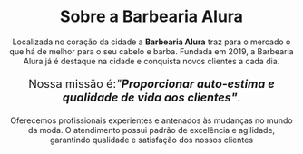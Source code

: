 <DOCTYPE html>
<html lang="pt-br"
     <head>
       <meta charset= "UTF-8">
       <title>Barbearia Alura</title>
      <style>
     p{
            text-align: center
            }
      </style>
 </head>
      <h1 style="text-align:  center">Sobre a Barbearia Alura</h1>
<body>
        <p>Localizada no coração da cidade a <strong>Barbearia Alura</strong> traz para o mercado o que há de melhor para o seu cabelo e barba. Fundada em  2019, a Barbearia Alura já é destaque na cidade e conquista novos clientes a cada dia.</p>

  <p style="font-size: 20px">Nossa missão é:<em>"<strong>Proporcionar auto-estima e qualidade de vida aos clientes"</strong></em>.</p>

  <p>Oferecemos profissionais experientes e antenados às mudanças no mundo da moda. O atendimento possui padrão de excelência e agilidade, garantindo qualidade e satisfação dos nossos clientes</p>
</body>
</html>
